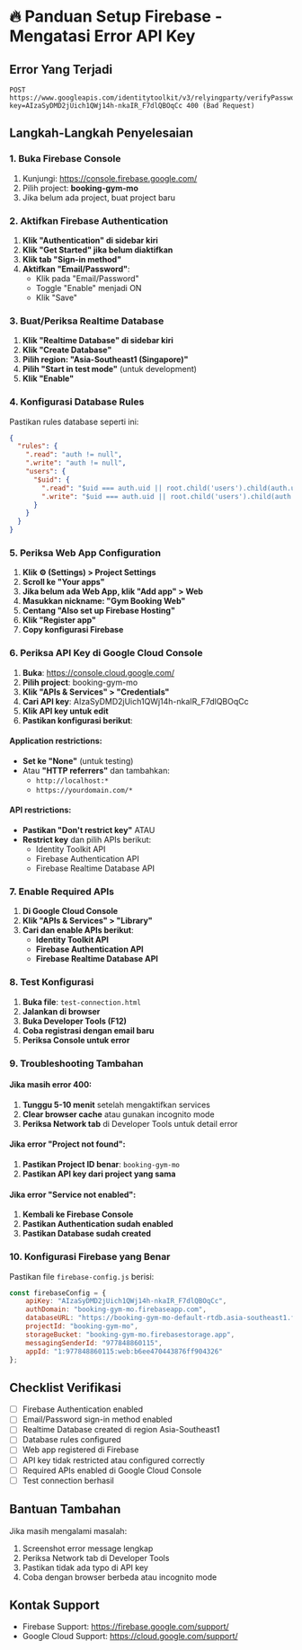 # 🔥 Panduan Setup Firebase - Mengatasi Error API Key

## Error Yang Terjadi
```
POST https://www.googleapis.com/identitytoolkit/v3/relyingparty/verifyPassword?key=AIzaSyDMD2jUich1QWj14h-nkaIR_F7dlQBOqCc 400 (Bad Request)
```

## Langkah-Langkah Penyelesaian

### 1. Buka Firebase Console
1. Kunjungi: https://console.firebase.google.com/
2. Pilih project: **booking-gym-mo**
3. Jika belum ada project, buat project baru

### 2. Aktifkan Firebase Authentication
1. **Klik "Authentication" di sidebar kiri**
2. **Klik "Get Started" jika belum diaktifkan**
3. **Klik tab "Sign-in method"**
4. **Aktifkan "Email/Password"**:
   - Klik pada "Email/Password"
   - Toggle "Enable" menjadi ON
   - Klik "Save"

### 3. Buat/Periksa Realtime Database
1. **Klik "Realtime Database" di sidebar kiri**
2. **Klik "Create Database"**
3. **Pilih region: "Asia-Southeast1 (Singapore)"**
4. **Pilih "Start in test mode"** (untuk development)
5. **Klik "Enable"**

### 4. Konfigurasi Database Rules
Pastikan rules database seperti ini:
```json
{
  "rules": {
    ".read": "auth != null",
    ".write": "auth != null",
    "users": {
      "$uid": {
        ".read": "$uid === auth.uid || root.child('users').child(auth.uid).child('role').val() === 'admin'",
        ".write": "$uid === auth.uid || root.child('users').child(auth.uid).child('role').val() === 'admin'"
      }
    }
  }
}
```

### 5. Periksa Web App Configuration
1. **Klik ⚙️ (Settings) > Project Settings**
2. **Scroll ke "Your apps"**
3. **Jika belum ada Web App, klik "Add app" > Web**
4. **Masukkan nickname: "Gym Booking Web"**
5. **Centang "Also set up Firebase Hosting"**
6. **Klik "Register app"**
7. **Copy konfigurasi Firebase**

### 6. Periksa API Key di Google Cloud Console
1. **Buka**: https://console.cloud.google.com/
2. **Pilih project**: booking-gym-mo
3. **Klik "APIs & Services" > "Credentials"**
4. **Cari API key**: AIzaSyDMD2jUich1QWj14h-nkaIR_F7dlQBOqCc
5. **Klik API key untuk edit**
6. **Pastikan konfigurasi berikut**:

#### Application restrictions:
- **Set ke "None"** (untuk testing)
- Atau **"HTTP referrers"** dan tambahkan:
  - `http://localhost:*`
  - `https://yourdomain.com/*`

#### API restrictions:
- **Pastikan "Don't restrict key"** ATAU
- **Restrict key** dan pilih APIs berikut:
  - Identity Toolkit API
  - Firebase Authentication API
  - Firebase Realtime Database API

### 7. Enable Required APIs
1. **Di Google Cloud Console**
2. **Klik "APIs & Services" > "Library"**
3. **Cari dan enable APIs berikut**:
   - **Identity Toolkit API**
   - **Firebase Authentication API**
   - **Firebase Realtime Database API**

### 8. Test Konfigurasi
1. **Buka file**: `test-connection.html`
2. **Jalankan di browser**
3. **Buka Developer Tools (F12)**
4. **Coba registrasi dengan email baru**
5. **Periksa Console untuk error**

### 9. Troubleshooting Tambahan

#### Jika masih error 400:
1. **Tunggu 5-10 menit** setelah mengaktifkan services
2. **Clear browser cache** atau gunakan incognito mode
3. **Periksa Network tab** di Developer Tools untuk detail error

#### Jika error "Project not found":
1. **Pastikan Project ID benar**: `booking-gym-mo`
2. **Pastikan API key dari project yang sama**

#### Jika error "Service not enabled":
1. **Kembali ke Firebase Console**
2. **Pastikan Authentication sudah enabled**
3. **Pastikan Database sudah created**

### 10. Konfigurasi Firebase yang Benar
Pastikan file `firebase-config.js` berisi:
```javascript
const firebaseConfig = {
    apiKey: "AIzaSyDMD2jUich1QWj14h-nkaIR_F7dlQBOqCc",
    authDomain: "booking-gym-mo.firebaseapp.com",
    databaseURL: "https://booking-gym-mo-default-rtdb.asia-southeast1.firebasedatabase.app/",
    projectId: "booking-gym-mo",
    storageBucket: "booking-gym-mo.firebasestorage.app",
    messagingSenderId: "977848860115",
    appId: "1:977848860115:web:b6ee470443876ff904326"
};
```

## Checklist Verifikasi
- [ ] Firebase Authentication enabled
- [ ] Email/Password sign-in method enabled
- [ ] Realtime Database created di region Asia-Southeast1
- [ ] Database rules configured
- [ ] Web app registered di Firebase
- [ ] API key tidak restricted atau configured correctly
- [ ] Required APIs enabled di Google Cloud Console
- [ ] Test connection berhasil

## Bantuan Tambahan
Jika masih mengalami masalah:
1. Screenshot error message lengkap
2. Periksa Network tab di Developer Tools
3. Pastikan tidak ada typo di API key
4. Coba dengan browser berbeda atau incognito mode

## Kontak Support
- Firebase Support: https://firebase.google.com/support/
- Google Cloud Support: https://cloud.google.com/support/ 